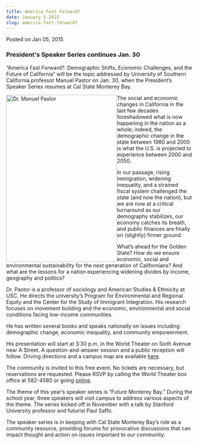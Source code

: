 ```yaml
---
title: America Fast Forward?
date: January 5 2015
slug: america-fast-forward?
---
```





<span class="date">Posted on Jan 05, 2015    </span>
<h3>President&apos;s Speaker Series continues Jan. 30</h3>
<p>&#x201C;America Fast Forward?: Demographic Shifts, Economic Challenges,
and the Future of California&#x201D; will be the topic addressed by
University of Southern California professor Manuel Pastor on Jan.
30, when the President&#x2019;s Speaker Series resumes at Cal State
Monterey Bay.</p>
<p><img alt="Dr. Manuel Pastor" src="http://news.csumb.edu/sites/default/files/65/attachments/news/images/mpastor_1.jpg" style="width:300px; height:452px; float:left">The social and
economic changes in California in the last few decades foreshadowed
what is now happening in the nation as a whole; indeed, the
demographic change in the state between 1980 and 2000 is what the
U.S. is projected to experience between 2000 and 2050.</img></p>
<p>In our passage, rising immigration, widening inequality, and a
strained fiscal system challenged the state (and now the nation),
but we are now at a critical turnaround as our demography
stabilizes, our economy catches its breath, and public finances are
finally on (slightly) firmer ground.</p>
<p>What&#x2019;s ahead for the Golden State? How do we ensure economic,
social and environmental sustainability for the next generation of
Californians? And what are the lessons for a nation experiencing
widening divides by income, geography and politics?</p>
<p>Dr. Pastor is a professor of sociology and American Studies
&amp; Ethnicity at USC. He directs the university&#x2019;s Program for
Environmental and Regional Equity and the Center for the Study of
Immigrant Integration. His research focuses on movement building
and the economic, environmental and social conditions facing
low-income communities.</p>
<p>He has written several books and speaks nationally on issues
including demographic change, economic inequality, and community
empowerment.</p>
<p>His presentation will start at 3:30 p.m. in the World Theater on
Sixth Avenue near A Street. A question-and-answer session and a
public reception will follow. Driving directions and a campus map
are available <a href="http://csumb.edu/maps" rel="nofollow">here</a>. &#xA0;</p>
<p>The community is invited to this free event. No tickets are
necessary, but reservations are requested. Please RSVP by calling
the World Theater box office at 582-4580 or going <a href="http://csumb.edu/rsvp" rel="nofollow">online</a>.</p>
<p>The theme of this year&#x2019;s speaker series is &#x201C;Future Monterey
Bay.&#x201D; During the school year, three speakers will visit campus to
address various aspects of the theme. The series kicked off in
November with a talk by Stanford University professor and futurist
Paul Saffo.</p>
<p>The speaker series is in keeping with Cal State Monterey Bay&#x2019;s
role as a community resource, providing forums for provocative
discussions that can impact thought and action on issues important
to our community.<br>
&#xA0;</br></p>





